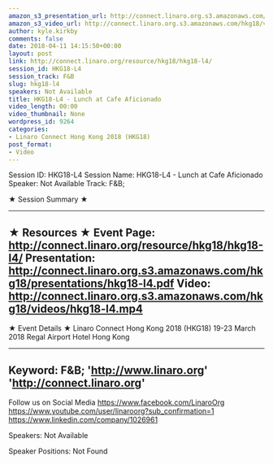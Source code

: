 ```yaml
---
amazon_s3_presentation_url: http://connect.linaro.org.s3.amazonaws.com/hkg18/presentations/hkg18-l4.pdf
amazon_s3_video_url: http://connect.linaro.org.s3.amazonaws.com/hkg18/videos/hkg18-l4.mp4
author: kyle.kirkby
comments: false
date: 2018-04-11 14:15:50+00:00
layout: post
link: http://connect.linaro.org/resource/hkg18/hkg18-l4/
session_id: HKG18-L4
session_track: F&B
slug: hkg18-l4
speakers: Not Available
title: HKG18-L4 - Lunch at Cafe Aficionado
video_length: 00:00
video_thumbnail: None
wordpress_id: 9264
categories:
- Linaro Connect Hong Kong 2018 (HKG18)
post_format:
- Video
---
```


Session ID: HKG18-L4
Session Name: HKG18-L4 - Lunch at Cafe Aficionado
Speaker: Not Available
Track: F&B;


★ Session Summary ★

---------------------------------------------------
★ Resources ★
Event Page: http://connect.linaro.org/resource/hkg18/hkg18-l4/
Presentation: http://connect.linaro.org.s3.amazonaws.com/hkg18/presentations/hkg18-l4.pdf
Video: http://connect.linaro.org.s3.amazonaws.com/hkg18/videos/hkg18-l4.mp4
 ---------------------------------------------------
★ Event Details ★
Linaro Connect Hong Kong 2018 (HKG18)
19-23 March 2018 
Regal Airport Hotel Hong Kong

---------------------------------------------------
Keyword: F&B;
'http://www.linaro.org'
'http://connect.linaro.org'
---------------------------------------------------
Follow us on Social Media
https://www.facebook.com/LinaroOrg
https://www.youtube.com/user/linaroorg?sub_confirmation=1
https://www.linkedin.com/company/1026961

Speakers: Not Available

Speaker Positions: Not Found


